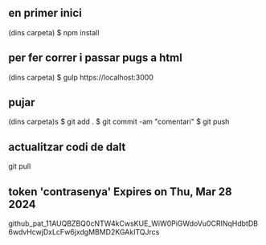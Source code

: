 ## en primer inici
(dins carpeta)
$ npm install 

## per fer correr i passar pugs a html
(dins carpeta)
$ gulp 
https://localhost:3000

## pujar
(dins carpeta)s
$ git add .
$ git commit -am "comentari"
$ git push

## actualitzar codi de dalt
git pull 

## token 'contrasenya' Expires on Thu, Mar 28 2024
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